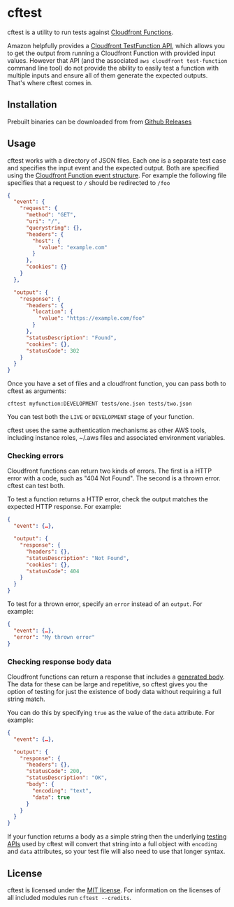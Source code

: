 # cftest

cftest is a utility to run tests against [Cloudfront Functions][].

Amazon helpfully provides a [Cloudfront TestFunction API][testfunction], which
allows you to get the output from running a Cloudfront Function with provided
input values. However that API (and the associated
`aws cloudfront test-function` command line tool) do not provide the ability to
easily test a function with multiple inputs and ensure all of them generate the
expected outputs. That's where cftest comes in.

[Cloudfront functions]: https://docs.aws.amazon.com/AmazonCloudFront/latest/DeveloperGuide/cloudfront-functions.html
[testfunction]: https://docs.aws.amazon.com/cloudfront/latest/APIReference/API_TestFunction.html

## Installation

Prebuilt binaries can be downloaded from from
[Github Releases](https://github.com/paulhammond/cftest/releases)

## Usage

cftest works with a directory of JSON files. Each one is a separate test case
and specifies the input event and the expected output. Both are specified using
the [Cloudfront Function event structure][event]. For example the following
file specifies that a request to `/` should be redirected to `/foo`

```json
{
  "event": {
    "request": {
      "method": "GET",
      "uri": "/",
      "querystring": {},
      "headers": {
        "host": {
          "value": "example.com"
        }
      },
      "cookies": {}
    }
  },

  "output": {
    "response": {
      "headers": {
        "location": {
          "value": "https://example.com/foo"
        }
      },
      "statusDescription": "Found",
      "cookies": {},
      "statusCode": 302
    }
  }
}
```

Once you have a set of files and a cloudfront function, you can pass both to
cftest as arguments:

```
cftest myfunction:DEVELOPMENT tests/one.json tests/two.json
```

You can test both the `LIVE` or `DEVELOPMENT` stage of your function.

cftest uses the same authentication mechanisms as other AWS tools, including
instance roles, ~/.aws files and associated environment variables.

[event]: https://docs.aws.amazon.com/AmazonCloudFront/latest/DeveloperGuide/functions-event-structure.html

### Checking errors

Cloudfront functions can return two kinds of errors. The first is a HTTP error
with a code, such as "404 Not Found". The second is a thrown error. cftest can
test both.

To test a function returns a HTTP error, check the output matches the expected
HTTP response. For example:

```json
{
  "event": {…},

  "output": {
    "response": {
      "headers": {},
      "statusDescription": "Not Found",
      "cookies": {},
      "statusCode": 404
    }
  }
}
```

To test for a thrown error, specify an `error` instead of an `output`. For
example:

```json
{
  "event": {…},
  "error": "My thrown error"
}
```

### Checking response body data

Cloudfront functions can return a response that includes a
[generated body][body]. The data for these can be large and repetitive, so
cftest gives you the option of testing for just the existence of body data
without requiring a full string match.

You can do this by specifying `true` as the value of the `data` attribute. For
example:

```json
{
  "event": {…},

  "output": {
    "response": {
      "headers": {},
      "statusCode": 200,
      "statusDescription": "OK",
      "body": {
        "encoding": "text",
        "data": true
      }
    }
  }
}
```

If your function returns a body as a simple string then the underlying
[testing APIs][testfunction] used by cftest will convert that string into a full
object with `encoding` and `data` attributes, so your test file will also need
to use that longer syntax.

[body]: https://aws.amazon.com/about-aws/whats-new/2023/03/http-status-response-generation-cloudfront-functions/

## License

cftest is licensed under the [MIT license](LICENSE). For information on the
licenses of all included modules run `cftest --credits`.
